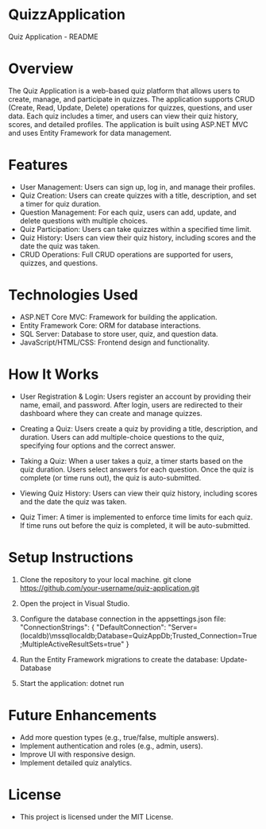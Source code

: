 # QuizzApplication

Quiz Application - README

# Overview
The Quiz Application is a web-based quiz platform that allows users to create, manage, and participate in quizzes. The application supports CRUD (Create, Read, Update, Delete) operations for quizzes, questions, and user data. Each quiz includes a timer, and users can view their quiz history, scores, and detailed profiles. The application is built using ASP.NET MVC and uses Entity Framework for data management.

# Features
- User Management: Users can sign up, log in, and manage their profiles.
- Quiz Creation: Users can create quizzes with a title, description, and set a timer for quiz duration.
- Question Management: For each quiz, users can add, update, and delete questions with multiple choices.
- Quiz Participation: Users can take quizzes within a specified time limit.
- Quiz History: Users can view their quiz history, including scores and the date the quiz was taken.
- CRUD Operations: Full CRUD operations are supported for users, quizzes, and questions.

# Technologies Used
- ASP.NET Core MVC: Framework for building the application.
- Entity Framework Core: ORM for database interactions.
- SQL Server: Database to store user, quiz, and question data.
- JavaScript/HTML/CSS: Frontend design and functionality.

# How It Works
- User Registration & Login:
Users register an account by providing their name, email, and password.
After login, users are redirected to their dashboard where they can create and manage quizzes.

- Creating a Quiz:
Users create a quiz by providing a title, description, and duration.
Users can add multiple-choice questions to the quiz, specifying four options and the correct answer.

- Taking a Quiz:
When a user takes a quiz, a timer starts based on the quiz duration.
Users select answers for each question. Once the quiz is complete (or time runs out), the quiz is auto-submitted.

- Viewing Quiz History:
Users can view their quiz history, including scores and the date the quiz was taken.

- Quiz Timer:
A timer is implemented to enforce time limits for each quiz.
If time runs out before the quiz is completed, it will be auto-submitted.


# Setup Instructions
1. Clone the repository to your local machine.
   git clone https://github.com/your-username/quiz-application.git
   
2. Open the project in Visual Studio.

3. Configure the database connection in the appsettings.json file:
   "ConnectionStrings": {
    "DefaultConnection": "Server=(localdb)\\mssqllocaldb;Database=QuizAppDb;Trusted_Connection=True;MultipleActiveResultSets=true"
}

4. Run the Entity Framework migrations to create the database:
   Update-Database

5. Start the application:
   dotnet run


# Future Enhancements
- Add more question types (e.g., true/false, multiple answers).
- Implement authentication and roles (e.g., admin, users).
- Improve UI with responsive design.
- Implement detailed quiz analytics.


# License
- This project is licensed under the MIT License.

